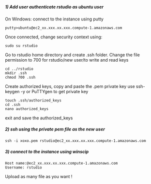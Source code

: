 ﻿---
### Upload large number files to R-studio using Winscip 
---
##### 1) Add user authenticate rstudio as ubuntu user

On Windows: connect to the instance using putty

	putty>ubuntu@ec2_xx.xxx.xx.xxx.compute-1.amazonaws.com

Once connected, change security context using: 
	
	sudo su rstudio
Go to rstudio home directory and create .ssh folder. Change the file permission to 700 for rstudio/new user/to write and read keys

	cd ../rstudio
	mkdir .ssh
	chmod 700 .ssh
	
Create authorized keys, copy and paste the .pem private key use ssh-keygen -y or PuTTYgen to get private key
	
	touch .ssh/authorized_keys
	cd .ssh
	nano authorized_keys

exit and save the authorized_keys

##### 2) ssh using the private pem file as the new user

	ssh -i xoxo.pem rstudio@ec2_xx.xxx.xx.xxx.compute-1.amazonaws.com

##### 3) connect to the instance using winscip
	
	Host name:@ec2_xx.xxx.xx.xxx.compute-1.amazonaws.com
	Username: rstudio
	
Upload as many file as you want !

